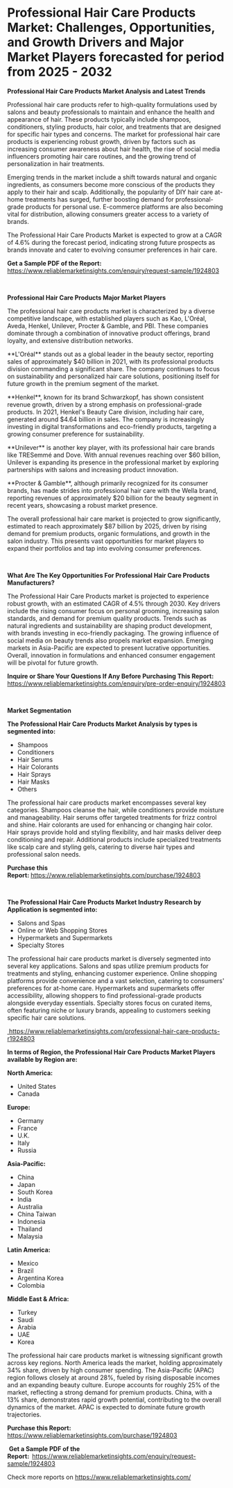 <p><h1>Professional Hair Care Products Market: Challenges, Opportunities, and Growth Drivers and Major Market Players forecasted for period from 2025 - 2032</h1></p><p><strong>Professional Hair Care Products Market Analysis and Latest Trends</strong></p>
<p><p>Professional hair care products refer to high-quality formulations used by salons and beauty professionals to maintain and enhance the health and appearance of hair. These products typically include shampoos, conditioners, styling products, hair color, and treatments that are designed for specific hair types and concerns. The market for professional hair care products is experiencing robust growth, driven by factors such as increasing consumer awareness about hair health, the rise of social media influencers promoting hair care routines, and the growing trend of personalization in hair treatments.</p><p>Emerging trends in the market include a shift towards natural and organic ingredients, as consumers become more conscious of the products they apply to their hair and scalp. Additionally, the popularity of DIY hair care at-home treatments has surged, further boosting demand for professional-grade products for personal use. E-commerce platforms are also becoming vital for distribution, allowing consumers greater access to a variety of brands.</p><p>The Professional Hair Care Products Market is expected to grow at a CAGR of 4.6% during the forecast period, indicating strong future prospects as brands innovate and cater to evolving consumer preferences in hair care.</p></p>
<p><strong>Get a Sample PDF of the Report:&nbsp;</strong> <a href="https://www.reliablemarketinsights.com/enquiry/request-sample/1924803?utm_campaign=2261&utm_medium=2&utm_source=Github&utm_content=ia&utm_term=08022025&utm_id=professional-hair-care-products">https://www.reliablemarketinsights.com/enquiry/request-sample/1924803</a></p>
<p>&nbsp;</p>
<p><strong>Professional Hair Care Products Major Market Players</strong></p>
<p><p>The professional hair care products market is characterized by a diverse competitive landscape, with established players such as Kao, L'Oréal, Aveda, Henkel, Unilever, Procter & Gamble, and PBI. These companies dominate through a combination of innovative product offerings, brand loyalty, and extensive distribution networks.</p><p>**L'Oréal** stands out as a global leader in the beauty sector, reporting sales of approximately $40 billion in 2021, with its professional products division commanding a significant share. The company continues to focus on sustainability and personalized hair care solutions, positioning itself for future growth in the premium segment of the market.</p><p>**Henkel**, known for its brand Schwarzkopf, has shown consistent revenue growth, driven by a strong emphasis on professional-grade products. In 2021, Henkel's Beauty Care division, including hair care, generated around $4.64 billion in sales. The company is increasingly investing in digital transformations and eco-friendly products, targeting a growing consumer preference for sustainability.</p><p>**Unilever** is another key player, with its professional hair care brands like TRESemmé and Dove. With annual revenues reaching over $60 billion, Unilever is expanding its presence in the professional market by exploring partnerships with salons and increasing product innovation. </p><p>**Procter & Gamble**, although primarily recognized for its consumer brands, has made strides into professional hair care with the Wella brand, reporting revenues of approximately $20 billion for the beauty segment in recent years, showcasing a robust market presence.</p><p>The overall professional hair care market is projected to grow significantly, estimated to reach approximately $87 billion by 2025, driven by rising demand for premium products, organic formulations, and growth in the salon industry. This presents vast opportunities for market players to expand their portfolios and tap into evolving consumer preferences.</p></p>
<p>&nbsp;</p>
<p><strong>What Are The Key Opportunities For Professional Hair Care Products Manufacturers?</strong></p>
<p><p>The Professional Hair Care Products market is projected to experience robust growth, with an estimated CAGR of 4.5% through 2030. Key drivers include the rising consumer focus on personal grooming, increasing salon standards, and demand for premium quality products. Trends such as natural ingredients and sustainability are shaping product development, with brands investing in eco-friendly packaging. The growing influence of social media on beauty trends also propels market expansion. Emerging markets in Asia-Pacific are expected to present lucrative opportunities. Overall, innovation in formulations and enhanced consumer engagement will be pivotal for future growth.</p></p>
<p><strong>Inquire or Share Your Questions If Any Before Purchasing This Report:</strong> <a href="https://www.reliablemarketinsights.com/enquiry/pre-order-enquiry/1924803?utm_campaign=2261&utm_medium=2&utm_source=Github&utm_content=ia&utm_term=08022025&utm_id=professional-hair-care-products">https://www.reliablemarketinsights.com/enquiry/pre-order-enquiry/1924803</a></p>
<p>&nbsp;</p>
<p><strong>Market Segmentation</strong></p>
<p><strong>The Professional Hair Care Products Market Analysis by types is segmented into:</strong></p>
<p><ul><li>Shampoos</li><li>Conditioners</li><li>Hair Serums</li><li>Hair Colorants</li><li>Hair Sprays</li><li>Hair Masks</li><li>Others</li></ul></p>
<p><p>The professional hair care products market encompasses several key categories. Shampoos cleanse the hair, while conditioners provide moisture and manageability. Hair serums offer targeted treatments for frizz control and shine. Hair colorants are used for enhancing or changing hair color. Hair sprays provide hold and styling flexibility, and hair masks deliver deep conditioning and repair. Additional products include specialized treatments like scalp care and styling gels, catering to diverse hair types and professional salon needs.</p></p>
<p><strong>Purchase this Report:&nbsp;</strong><a href="https://www.reliablemarketinsights.com/purchase/1924803?utm_campaign=2261&utm_medium=2&utm_source=Github&utm_content=ia&utm_term=08022025&utm_id=professional-hair-care-products">https://www.reliablemarketinsights.com/purchase/1924803</a></p>
<p>&nbsp;</p>
<p><strong>The Professional Hair Care Products Market Industry Research by Application is segmented into:</strong></p>
<p><ul><li>Salons and Spas</li><li>Online or Web Shopping Stores</li><li>Hypermarkets and Supermarkets</li><li>Specialty Stores</li></ul></p>
<p><p>The professional hair care products market is diversely segmented into several key applications. Salons and spas utilize premium products for treatments and styling, enhancing customer experience. Online shopping platforms provide convenience and a vast selection, catering to consumers' preferences for at-home care. Hypermarkets and supermarkets offer accessibility, allowing shoppers to find professional-grade products alongside everyday essentials. Specialty stores focus on curated items, often featuring niche or luxury brands, appealing to customers seeking specific hair care solutions.</p></p>
<p><a href="https://www.reliablemarketinsights.com/professional-hair-care-products-r1924803?utm_campaign=2261&utm_medium=2&utm_source=Github&utm_content=ia&utm_term=08022025&utm_id=professional-hair-care-products">&nbsp;https://www.reliablemarketinsights.com/professional-hair-care-products-r1924803</a></p>
<p><strong>In terms of Region, the Professional Hair Care Products Market Players available by Region are:</strong></p>
<p>
    <p> <strong> North America: </strong>
        <ul>
            <li>United States</li>
            <li>Canada</li>
        </ul>
        </p> 
    <p> <strong> Europe: </strong>
        <ul>
            <li>Germany</li>
            <li>France</li>
            <li>U.K.</li>
            <li>Italy</li>
            <li>Russia</li>
        </ul>
        </p> 
    <p> <strong> Asia-Pacific: </strong>
        <ul>
            <li>China</li>
            <li>Japan</li>
            <li>South Korea</li>
            <li>India</li>
            <li>Australia</li>
            <li>China Taiwan</li>
            <li>Indonesia</li>
            <li>Thailand</li>
            <li>Malaysia</li>
        </ul>
        </p> 
    <p> <strong> Latin America: </strong>
        <ul>
            <li>Mexico</li>
            <li>Brazil</li>
            <li>Argentina Korea</li>
            <li>Colombia</li>
        </ul>
        </p> 
    <p> <strong> Middle East & Africa: </strong>
        <ul>
            <li>Turkey</li>
            <li>Saudi</li>
            <li>Arabia</li>
            <li>UAE</li>
            <li>Korea</li>
        </ul>
    </p>
    </p>
<p><p>The professional hair care products market is witnessing significant growth across key regions. North America leads the market, holding approximately 34% share, driven by high consumer spending. The Asia-Pacific (APAC) region follows closely at around 28%, fueled by rising disposable incomes and an expanding beauty culture. Europe accounts for roughly 25% of the market, reflecting a strong demand for premium products. China, with a 13% share, demonstrates rapid growth potential, contributing to the overall dynamics of the market. APAC is expected to dominate future growth trajectories.</p></p>
<p><strong>Purchase this Report: </strong><a href="https://www.reliablemarketinsights.com/purchase/1924803?utm_campaign=2261&utm_medium=2&utm_source=Github&utm_content=ia&utm_term=08022025&utm_id=professional-hair-care-products">https://www.reliablemarketinsights.com/purchase/1924803</a></p>
<p>&nbsp;<strong>Get a Sample PDF of the Report:&nbsp;&nbsp;</strong><a href="https://www.reliablemarketinsights.com/enquiry/request-sample/1924803?utm_campaign=2261&utm_medium=2&utm_source=Github&utm_content=ia&utm_term=08022025&utm_id=professional-hair-care-products">https://www.reliablemarketinsights.com/enquiry/request-sample/1924803</a></p>
<p><strong></strong></p>
<p>Check more reports on <a href="https://www.reliablemarketinsights.com/?utm_campaign=2261&utm_medium=2&utm_source=Github&utm_content=ia&utm_term=08022025&utm_id=professional-hair-care-products">https://www.reliablemarketinsights.com/</a></p>